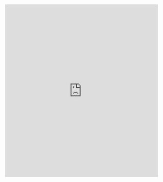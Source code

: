 <p><iframe allowfullscreen width="100%" height="569" class="google-slides-iframe" frameborder="0" scrolling="no" src="https://docs.google.com/presentation/d/e/2PACX-1vQ-qGe_-EhVfQli32OrJpKpt891jPJy6b1ExpmQ18_HkMIBXQUHu_vpuBNsz8jwcgjwBVCwbavjHaXf/embed?start=false&amp;loop=false&amp;delayms=3000"></iframe></p>